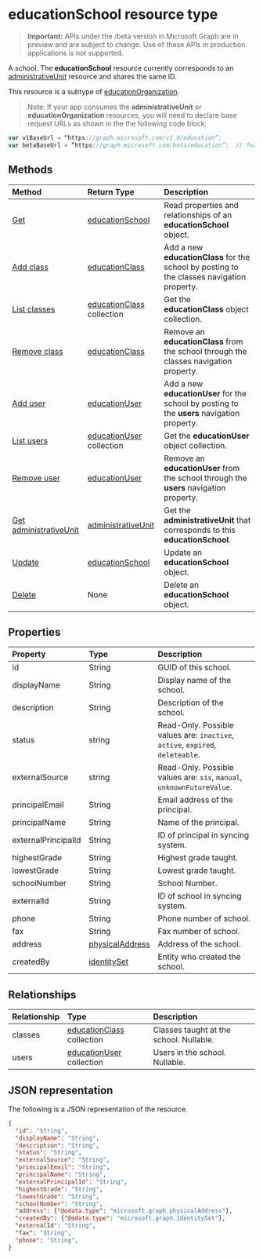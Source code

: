 # educationSchool resource type

> **Important:** APIs under the /beta version in Microsoft Graph are in preview and are subject to change. Use of these APIs in production applications is not supported.

A school. The **educationSchool** resource currently corresponds to an [administrativeUnit](administrativeunit.md) resource and shares the same ID.  

This resource is a subtype of [educationOrganization](educationorganization.md).

>Note:  If your app consumes the **administrativeUnit** or **educationOrganization** resources, you will need to declare base request URLs as shown in the the following code block:
```JavaScript
var v1BaseUrl = “https://graph.microsoft.com/v1.0/education”;
var betaBaseUrl = “https://graph.microsoft.com/beta/education”;  // for administrativeUnit and educationOrganization
```


## Methods

| Method		   | Return Type	|Description|
|:---------------|:--------|:----------|
|[Get](../api/educationschool_get.md) | [educationSchool](educationschool.md) |Read properties and relationships of an **educationSchool** object.|
|[Add class](../api/educationschool_post_classes.md) |[educationClass](educationclass.md)| Add a new **educationClass** for the school by posting to the classes navigation property.|
|[List classes](../api/educationschool_list_classes.md) |[educationClass](educationclass.md) collection| Get the **educationClass** object collection.|
|[Remove class](../api/educationschool_delete_classes.md) |[educationClass](educationclass.md)| Remove an **educationClass** from the school through the classes navigation property.|
|[Add user](../api/educationschool_post_users.md) |[educationUser](educationuser.md)| Add a new **educationUser** for the school by posting to the **users** navigation property.|
|[List users](../api/educationschool_list_users.md) |[educationUser](educationuser.md) collection| Get the **educationUser** object collection.|
|[Remove user](../api/educationschool_delete_users.md) |[educationUser](educationuser.md)| Remove an **educationUser** from the school through the **users** navigation property.|
|[Get administrativeUnit](../api/educationschool_get_administrativeunit.md) |[administrativeUnit](administrativeunit.md)| Get the **administrativeUnit** that corresponds to this **educationSchool**.|
|[Update](../api/educationschool_update.md) | [educationSchool](educationschool.md)	|Update an **educationSchool** object. |
|[Delete](../api/educationschool_delete.md) | None |Delete an **educationSchool** object. |

## Properties
| Property	   | Type	|Description|
|:---------------|:--------|:----------|
|id|String|GUID of this school.|
|displayName| String| Display name of the school.| 
|description| String | Description of the school.| 
|status| string| Read-Only. Possible values are: `inactive`, `active`, `expired`, `deleteable`.|
|externalSource| string| Read-Only.  Possible values are: `sis`, `manual`, `unknownFutureValue`.|
|principalEmail| String| Email address of the principal.|
|principalName| String | Name of the principal.|
|externalPrincipalId| String | ID of principal in syncing system. |
|highestGrade|String| Highest grade taught. |
|lowestGrade|String| Lowest grade taught. |
|schoolNumber|String| School Number.|
|externalId|String| ID of school in syncing system. |
|phone|String| Phone number of school. |
|fax|String| Fax number of school. |
|address|[physicalAddress](physicaladdress.md)| Address of the school.|
|createdBy|[identitySet](identityset.md)|Entity who created the school.|


## Relationships
| Relationship | Type	|Description|
|:---------------|:--------|:----------|
|classes|[educationClass](educationclass.md) collection| Classes taught at the school. Nullable.|
|users|[educationUser](educationuser.md) collection| Users in the school. Nullable.|

## JSON representation

The following is a JSON representation of the resource.

<!-- {
  "blockType": "resource",
  "optionalProperties": [

  ],
  "@odata.type": "microsoft.graph.educationSchool"
}-->

```json
{
  "id": "String",
  "displayName": "String",
  "description": "String",
  "status": "String",
  "externalSource": "String",
  "principalEmail": "String",
  "principalName": "String",
  "externalPrincipalId": "String",
  "highestGrade": "String",
  "lowestGrade": "String",
  "schoolNumber": "String",
  "address": {"@odata.type": "microsoft.graph.physicalAddress"},
  "createdBy": {"@odata.type": "microsoft.graph.identitySet"},
  "externalId": "String",
  "fax": "String",
  "phone": "String",
}
```

<!-- uuid: 8fcb5dbc-d5aa-4681-8e31-b001d5168d79
2015-10-25 14:57:30 UTC -->
<!-- {
  "type": "#page.annotation",
  "description": "educationSchool resource",
  "keywords": "",
  "section": "documentation",
  "tocPath": ""
}-->
